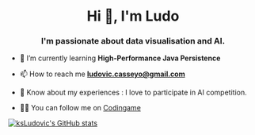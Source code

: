 <h1 align="center">Hi 👋, I'm Ludo</h1>
<h3 align="center">I'm passionate about data visualisation and AI.</h3>



- 🌱  I’m currently learning **High-Performance Java Persistence**

- 📫  How to reach me **ludovic.casseyo@gmail.com**

- 📄  Know about my experiences : I love to participate in AI competition.

- 👨‍💻  You can follow me on [Codingame](https://www.codingame.com/profile/0d50b00efa449e96b27dcb60855685f05969993)


[![ksLudovic's GitHub stats](https://github-readme-stats.vercel.app/api?username=ksLudovic&count_private=true&show_icons=true&theme=radical)](https://www.codingame.com/profile/0d50b00efa449e96b27dcb60855685f05969993)
